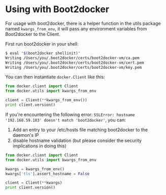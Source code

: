 # Using with Boot2docker

For usage with boot2docker, there is a helper function in the utils package named `kwargs_from_env`, it will pass any environment variables from Boot2docker to the Client.

First run boot2docker in your shell:
```bash
$ eval "$(boot2docker shellinit)"
Writing /Users/you/.boot2docker/certs/boot2docker-vm/ca.pem
Writing /Users/you/.boot2docker/certs/boot2docker-vm/cert.pem
Writing /Users/you/.boot2docker/certs/boot2docker-vm/key.pem
```

You can then instantiate `docker.Client` like this:
```python
from docker.client import Client
from docker.utils import kwargs_from_env

client = Client(**kwargs_from_env())
print client.version()
```

If you're encountering the following error:
`SSLError: hostname '192.168.59.103' doesn't match 'boot2docker'`, you can:

1. Add an entry to your /etc/hosts file matching boot2docker to the daemon's IP
1. disable hostname validation (but please consider the security implications
   in doing this)

```python
from docker.client import Client
from docker.utils import kwargs_from_env

kwargs = kwargs_from_env()
kwargs['tls'].assert_hostname = False

client = Client(**kwargs)
print client.version()
```